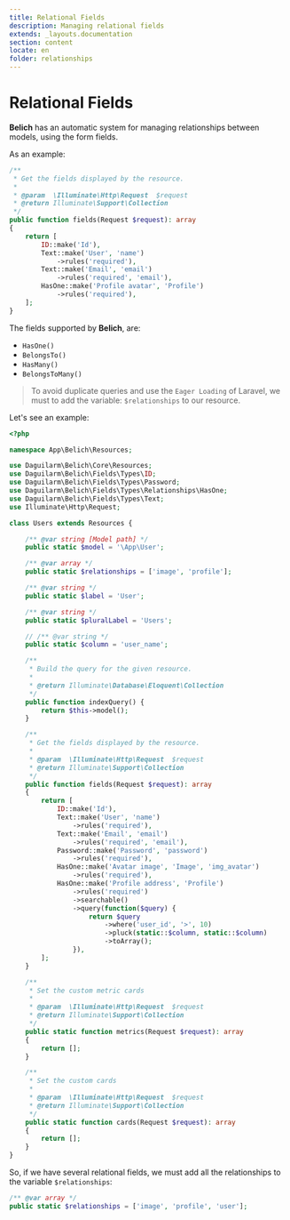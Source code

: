```yaml
---
title: Relational Fields
description: Managing relational fields
extends: _layouts.documentation
section: content
locate: en
folder: relationships
---
```


# Relational Fields

**Belich** has an automatic system for managing relationships between models, using the form fields.

As an example:

```php
/**
 * Get the fields displayed by the resource.
 *
 * @param  \Illuminate\Http\Request  $request
 * @return Illuminate\Support\Collection
 */
public function fields(Request $request): array
{
    return [
        ID::make('Id'),
        Text::make('User', 'name')
            ->rules('required'),
        Text::make('Email', 'email')
            ->rules('required', 'email'),
        HasOne::make('Profile avatar', 'Profile')
            ->rules('required'),
    ];
}
```

The fields supported by **Belich**, are:

- `HasOne()`
- `BelongsTo()`
- `HasMany()`
- `BelongsToMany()`

>To avoid duplicate queries and use the `Eager Loading` of Laravel, we must to add the variable: `$relationships` to our resource.

Let's see an example:

```php
<?php

namespace App\Belich\Resources;

use Daguilarm\Belich\Core\Resources;
use Daguilarm\Belich\Fields\Types\ID;
use Daguilarm\Belich\Fields\Types\Password;
use Daguilarm\Belich\Fields\Types\Relationships\HasOne;
use Daguilarm\Belich\Fields\Types\Text;
use Illuminate\Http\Request;

class Users extends Resources {

    /** @var string [Model path] */
    public static $model = '\App\User';

    /** @var array */
    public static $relationships = ['image', 'profile'];

    /** @var string */
    public static $label = 'User';

    /** @var string */
    public static $pluralLabel = 'Users';

    // /** @var string */
    public static $column = 'user_name';

    /**
     * Build the query for the given resource.
     *
     * @return Illuminate\Database\Eloquent\Collection
     */
    public function indexQuery() {
        return $this->model();
    }

    /**
     * Get the fields displayed by the resource.
     *
     * @param  \Illuminate\Http\Request  $request
     * @return Illuminate\Support\Collection
     */
    public function fields(Request $request): array
    {
        return [
            ID::make('Id'),
            Text::make('User', 'name')
                ->rules('required'),
            Text::make('Email', 'email')
                ->rules('required', 'email'),
            Password::make('Password', 'password')
                ->rules('required'),
            HasOne::make('Avatar image', 'Image', 'img_avatar')
                ->rules('required'),
            HasOne::make('Profile address', 'Profile')
                ->rules('required')
                ->searchable()
                ->query(function($query) {
                    return $query
                        ->where('user_id', '>', 10)
                        ->pluck(static::$column, static::$column)
                        ->toArray();
                }),
        ];
    }

    /**
     * Set the custom metric cards
     *
     * @param  \Illuminate\Http\Request  $request
     * @return Illuminate\Support\Collection
     */
    public static function metrics(Request $request): array
    {
        return [];
    }

    /**
     * Set the custom cards
     *
     * @param  \Illuminate\Http\Request  $request
     * @return Illuminate\Support\Collection
     */
    public static function cards(Request $request): array
    {
        return [];
    }
}
```

So, if we have several relational fields, we must add all the relationships to the variable `$relationships`:

```php
/** @var array */
public static $relationships = ['image', 'profile', 'user'];
```
